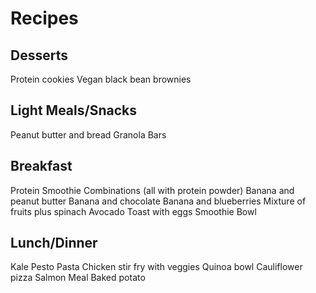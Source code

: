 # Recipes

## Desserts
Protein cookies
Vegan black bean brownies

## Light Meals/Snacks
Peanut butter and bread 
Granola Bars

## Breakfast
Protein Smoothie Combinations (all with protein powder)
Banana and peanut butter
Banana and chocolate
Banana and blueberries
Mixture of fruits plus spinach
Avocado Toast with eggs
Smoothie Bowl

## Lunch/Dinner
Kale Pesto Pasta
Chicken stir fry with veggies 
Quinoa bowl
Cauliflower pizza
Salmon Meal
Baked potato
